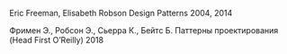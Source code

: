 Eric Freeman, Elisabeth Robson
Design Patterns
2004, 2014

Фримен Э., Робсон Э., Сьерра К., Бейтс Б.
Паттерны проектирования (Head First O’Reilly)
2018